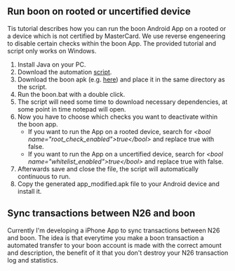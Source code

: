 ## Run boon on rooted or uncertified device

Tis tutorial describes how you can run the boon Android App on a rooted or a device which is not certified by MasterCard. We use reverse engeneering to disable certain checks within the boon App. The provided tutorial and script only works on Windows.

1. Install Java on your PC.
2. Download the automation [script](boon.bat).
3. Download the boon apk (e.g. [here](https://www.google.de/search?q=boon+apk)) and place it in the same directory as the script.
4. Run the boon.bat with a double click.
5. The script will need some time to download necessary dependencies, at some point in time notepad will open.
6. Now you have to choose which checks you want to deactivate within the boon app.
    * If you want to run the App on a rooted device, search for *&lt;bool name="root_check_enabled"&gt;true&lt;/bool&gt;* and replace true with false.
    * If you want to run the App on a uncertified device, search for *&lt;bool name="whitelist_enabled"&gt;true&lt;/bool&gt;* and replace true with false.
7. Afterwards save and close the file, the script will automatically continuous to run.
8. Copy the generated app_modified.apk file to your Android device and install it.

## Sync transactions between N26 and boon
Currently I'm developing a iPhone App to sync transactions between N26 and boon. The idea is that everytime you make a boon transaction a automated transfer to your boon account is made with the correct amount and description, the benefit of it that you don't destroy your N26 transaction log and statistics.
